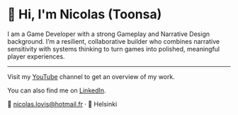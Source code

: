 # 👋 Hi, I'm Nicolas (Toonsa)

I am a Game Developer with a strong Gameplay and Narrative Design background. I’m a resilient, collaborative builder who combines narrative sensitivity with systems thinking to turn games into polished, meaningful player experiences.

---

Visit my [YouTube](https://www.youtube.com/@toonsa204) channel to get an overview of my work.

You can also find me on [LinkedIn](https://www.linkedin.com/in/nicolas-louis-0b7699254/).

📧 nicolas.lovis@hotmail.fr · 📍 Helsinki
